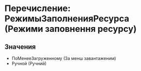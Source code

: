 ﻿# Перечисление: РежимыЗаполненияРесурса (Режими заповнення ресурсу)

## Значения

- ПоМенееЗагруженному (За менш завантаженим)
- Ручной (Ручний)

